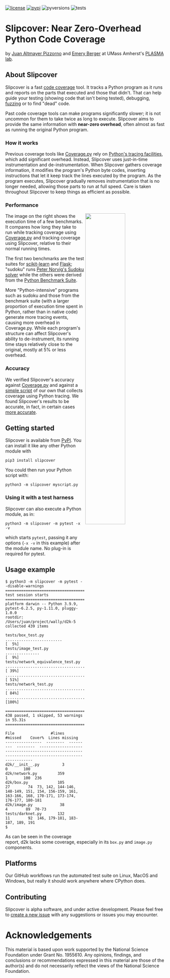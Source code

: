 [![license](https://img.shields.io/github/license/plasma-umass/slipcover?color=blue)](LICENSE)
[![pypi](https://img.shields.io/pypi/v/slipcover?color=blue)](https://pypi.org/project/slipcover/)
![pyversions](https://img.shields.io/pypi/pyversions/slipcover)
![tests](https://github.com/jaltmayerpizzorno/slipcover/workflows/tests/badge.svg)

# Slipcover: Near Zero-Overhead Python Code Coverage
by [Juan Altmayer Pizzorno](https://www.linkedin.com/in/juan-altmayer-pizzorno/) and [Emery Berger](https://emeryberger.com)
at UMass Amherst's [PLASMA lab](https://plasma-umass.org/).

## About Slipcover
Slipcover is a fast [code coverage](https://en.wikipedia.org/wiki/Code_coverage) tool.
It tracks a Python program as it runs and reports on the parts that executed and
those that didn't.
That can help guide your testing (showing code that isn't being tested), debugging,
[fuzzing](https://en.wikipedia.org/wiki/Fuzzing) or to find "dead" code.

Past code coverage tools can make programs significantly slower;
it is not uncommon for them to take twice as long to execute.
Slipcover aims to provide the same information with **near-zero overhead**, often 
almost as fast as running the original Python program.

### How it works
Previous coverage tools like [Coverage.py](https://github.com/nedbat/coveragepy) rely on 
[Python's tracing facilities](https://docs.python.org/3/library/sys.html?highlight=settrace#sys.settrace),
which add significant overhead.
Instead, Slipcover uses just-in-time instrumentation and de-instrumentation.
When Slipcover gathers coverage information, it modifies the program's Python byte codes,
inserting instructions that let it keep track the lines executed by the program.
As the program executes, Slipcover gradually removes instrumentation that
is no longer needed, allowing those parts to run at full speed.
Care is taken throughout Slipcover to keep things as efficient as possible.

### Performance
<img src="benchmarks/benchmarks.png?raw=True" align="right" width="50%"/>

The image on the right shows the execution time of a few benchmarks.
It compares how long they take to run while tracking coverage using [Coverage.py](https://github.com/nedbat/coveragepy)
and tracking coverage using Slipcover, relative to their normal running times.

The first two benchmarks are the test suites for [scikit-learn](https://scikit-learn.org/stable/)
and [Flask](https://flask.palletsprojects.com/);
"sudoku" runs [Peter Norvig's Sudoku solver](http://norvig.com/sudoku.html)
while the others were derived from the 
[Python Benchmark Suite](https://github.com/python/pyperformance).

More "Python-intensive" programs such as sudoku and those from the benchmark
suite (with a larger proportion of execution time spent in Python, rather than in native code)
generate more tracing events, causing more overhead in Coverage.py.
While each program's structure can affect Slipcover's ability to de-instrument,
its running time stays relatively close to the original, mostly at 5% or less overhead.

### Accuracy
We verified Slipcover's accuracy against [Coverage.py](https://github.com/nedbat/coveragepy)
and against a [simple script](tools/oracle.py) of our own that collects coverage using Python tracing.
We found Slipcover's results to be accurate, in fact, in certain cases [more accurate](https://github.com/nedbat/coveragepy/issues/1358).

## Getting started
Slipcover is available from [PyPI](https://pypi.org/project/slipcover).
You can install it like any other Python module with
```console
pip3 install slipcover
```

You could then run your Python script with:
```console
python3 -m slipcover myscript.py
```

### Using it with a test harness
Slipcover can also execute a Python module, as in:
```console
python3 -m slipcover -m pytest -x -v
```
which starts `pytest`, passing it any options (`-x -v` in this example)
after the module name.
No plug-in is required for pytest.

## Usage example
```console
$ python3 -m slipcover -m pytest --disable-warnings
============================================================================= test session starts ==============================================================================
platform darwin -- Python 3.9.9, pytest-6.2.5, py-1.11.0, pluggy-1.0.0
rootdir: /Users/juan/project/wally/d2k-5
collected 439 items                                                                                                                                                            

tests/box_test.py .........................                                                                                                                              [  5%]
tests/image_test.py ...............                                                                                                                                      [  9%]
tests/network_equivalence_test.py .........................................s............................................................................................ [ 39%]
...................................................                                                                                                                      [ 51%]
tests/network_test.py .................................................................................................................................................. [ 84%]
....................................................................                                                                                                     [100%]

================================================================= 438 passed, 1 skipped, 53 warnings in 55.31s =================================================================

File                #lines    #missed    Cover%  Lines missing
----------------  --------  ---------  --------  ---------------------------------------------------------------------------------------------------
d2k/__init__.py          3          0       100
d2k/network.py         359          1       100  236
d2k/box.py             105         27        74  73, 142, 144-146, 148-149, 151, 154, 156-159, 161, 163-166, 168, 170-171, 173-174, 176-177, 180-181
d2k/image.py            38          4        89  70-73
tests/darknet.py       132         11        92  146, 179-181, 183-187, 189, 191
$
```
As can be seen in the coverage report, d2k lacks some coverage, especially in
its `box.py` and `image.py` components.

## Platforms
Our GitHub workflows run the automated test suite on Linux, MacOS and Windows, but
really it should work anywhere where CPython does.

## Contributing
Slipcover is alpha software, and under active development.
Please feel free to [create a new issue](https://github.com/jaltmayerpizzorno/slipcover/issues/new)
with any suggestions or issues you may encounter.

# Acknowledgements
This material is based upon work supported by the National Science
Foundation under Grant No. 1955610. Any opinions, findings, and
conclusions or recommendations expressed in this material are those of
the author(s) and do not necessarily reflect the views of the National
Science Foundation.
